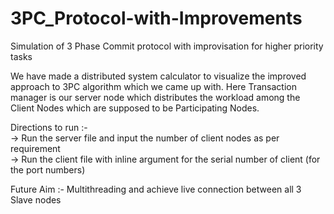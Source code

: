 # 3PC_Protocol-with-Improvements
Simulation of 3 Phase Commit protocol with improvisation for higher priority tasks

We have made a distributed system calculator to visualize the improved approach to 3PC algorithm which we came up with.
Here Transaction manager is our server node which distributes the workload among the Client Nodes which are supposed to be Participating Nodes.<br>

Directions to run :-<br>
-> Run the server file and input the number of client nodes as per requirement<br>
-> Run the client file with inline argument for the serial number of client (for the port numbers)<br>

Future Aim :- Multithreading and achieve live connection between all 3 Slave nodes
